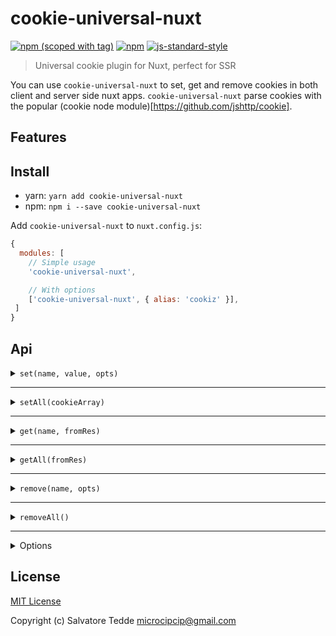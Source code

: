 # cookie-universal-nuxt
[![npm (scoped with tag)](https://img.shields.io/npm/v/cookie-universal-nuxt/latest.svg?style=flat-square)](https://npmjs.com/package/cookie-universal-nuxt)
[![npm](https://img.shields.io/npm/dt/cookie-universal-nuxt.svg?style=flat-square)](https://npmjs.com/package/cookie-universal-nuxt)
[![js-standard-style](https://img.shields.io/badge/code_style-standard-brightgreen.svg?style=flat-square)](http://standardjs.com)

> Universal cookie plugin for Nuxt, perfect for SSR

You can use `cookie-universal-nuxt` to set, get and remove cookies in both client and server side nuxt apps.
`cookie-universal-nuxt` parse cookies with the popular (cookie node module)[https://github.com/jshttp/cookie].

## Features

## Install
- yarn: `yarn add cookie-universal-nuxt`
- npm: `npm i --save cookie-universal-nuxt`

Add `cookie-universal-nuxt` to `nuxt.config.js`:

```js
{
  modules: [
    // Simple usage
    'cookie-universal-nuxt',

    // With options
    ['cookie-universal-nuxt', { alias: 'cookiz' }],
 ]
}
```

## Api

<details><summary><code>set(name, value, opts)</code></summary><p>

The options are the same of the [cookie node module](https://github.com/jshttp/cookie) 

- `name` (string): Cookie name to set
- `value` (string|object): Cookie value
- `opts` (object): Same as the [cookie node module](https://github.com/jshttp/cookie) 

```js
// server
app.$cookies.set('cookie-name', 'cookie-value', { 
  path: '/',
  maxAge: 60 * 60 * 24 * 7
})

// client
this.$cookies.set('cookie-name', 'cookie-value', { 
  path: '/',
  maxAge: 60 * 60 * 24 * 7
})
```
</p></details>

---

<details><summary><code>setAll(cookieArray)</code></summary><p>

The options are the same of the [cookie node module](https://github.com/jshttp/cookie) 

- cookieArray (array)
  - `name` (string): Cookie name to set
  - `value` (string|object): Cookie value
  - `opts` (object): Same as the [cookie node module](https://github.com/jshttp/cookie) 

```js
const options = {
  path: '/',
  maxAge: 60 * 60 * 24 * 7
}
const cookieList = [
  { name: 'cookie-name1', value: 'value1', opts: options },
  { name: 'cookie-name2', value: 'value2', opts: options },
  { name: 'cookie-name3', value: 'value3', opts: options },
  { name: 'cookie-name4', value: 'value4', opts: options }
]

// server
app.$cookies.setAll(cookieList)

// client
this.$cookies.setAll(cookieList)
```
</p></details>

---

<details><summary><code>get(name, fromRes)</code></summary><p>

- `name` (string): Cookie name to get
- `fromRes` (boolean): Get cookies from res instead of req 
 
```js
// server
const cookie = app.$cookies.get('cookie-name') 
const cookie = app.$cookies.get('cookie-name', true) // get from res instead of req 
// returns the cookie value or undefined

// client
const cookie = this.$cookies.get('cookie-name') 
// returns the cookie value or undefined
```
</p></details>

---

<details><summary><code>getAll(fromRes)</code></summary><p>

- `fromRes` (boolean): Get cookies from res instead of req 

```js
// server
const cookies = app.$cookies.getAll() 
const cookies = app.$cookies.getAll(true) // get from res instead of req 
// returns all cookies or []
[
  {
    "name": "cookie-1",
    "value": "value1"
  },
  {
    "name": "cookie-2",
    "value": "value2"
  }
]

// client
const cookies = this.$cookies.getAll() 
// returns all cookies or []
[
  {
    "name": "cookie-1",
    "value": "value1"
  },
  {
    "name": "cookie-2",
    "value": "value2"
  }
]
```
</p></details>

---

<details><summary><code>remove(name, opts)</code></summary><p>

- `name` (string): Cookie name to remove
- `opts` (object): Set the path to remove the cookie from a specific location
  
```js
// server
app.$cookies.remove('cookie-name') 
app.$cookies.remove('cookie-name', {
  // this will allow you to remove a cookie
  // from a different path
  path: '/my-path' 
})

// client
this.$cookies.remove('cookie-name') 
```
</p></details>

---

<details><summary><code>removeAll()</code></summary><p>

```js
// note that removeAll does not currently allow you 
// to remove cookies that have a 
// path different from '/'

// server
app.$cookies.removeAll() 

// client
this.$cookies.removeAll() 
```
</p></details>

---

<details><summary>Options</summary><p>

The options are the same of the [cookie node module](https://github.com/jshttp/cookie) 

- `get` options
  - decode (function): Specifies a function that will be used to decode a cookie's value.

- `set` options
  - path (string): Specifies the value for the Path Set-Cookie attribute. By default, the path is considered the "default path".
  - expires (date): Specifies the Date object to be the value for the Expires Set-Cookie attribute. 
  - maxAge (number): Specifies the number (in milliseconds) to be the value for the Max-Age Set-Cookie attribute.
  - httpOnly (boolean): Specifies the boolean value for the [HttpOnly Set-Cookie attribute][rfc-6265-5.2.6].
  - domain (string): specifies the value for the Domain Set-Cookie attribute. 
  - encode (function): Specifies a function that will be used to encode a cookie's value.  
  - sameSite (boolean|string): Specifies the value for the Path Set-Cookie attribute. By default, the path is considered the "default path". 
  - secure (boolean): Specifies the boolean value for the Secure Set-Cookie attribute. 
</p></details>

## License

[MIT License](./LICENSE)

Copyright (c) Salvatore Tedde <microcipcip@gmail.com>
